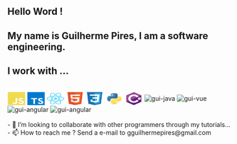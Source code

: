 ## Hello Word !
## My name is Guilherme Pires, I am a software engineering.
<!---
<div align="center">
  <a href="https://github.com/gguilhermepires/">
  <img height="180em" src="https://github-readme-stats.vercel.app/api?username=gguilhermepires&show_icons=true&theme=dracula&include_all_commits=true&count_private=true"/>
  <img height="180em" src="https://github-readme-stats.vercel.app/api/top-langs/?username=gguilhermepires&layout=compact&langs_count=7&theme=dracula"/>
</div>
-->
  <div>
    <h2>I work with ...</h2>
  <div style="display: inline_block">
    <br>
    <img align="center" alt="gui-Js" height="30" width="40" src="https://raw.githubusercontent.com/devicons/devicon/master/icons/javascript/javascript-plain.svg">
    <img align="center" alt="gui-Ts" height="30" width="40" src="https://raw.githubusercontent.com/devicons/devicon/master/icons/typescript/typescript-plain.svg">
    <img align="center" alt="gui-React" height="30" width="40" src="https://raw.githubusercontent.com/devicons/devicon/master/icons/react/react-original.svg">
    <img align="center" alt="gui-HTML" height="30" width="40" src="https://raw.githubusercontent.com/devicons/devicon/master/icons/html5/html5-original.svg">
    <img align="center" alt="gui-CSS" height="30" width="40" src="https://raw.githubusercontent.com/devicons/devicon/master/icons/css3/css3-original.svg">
    <img align="center" alt="gui-Python" height="30" width="40" src="https://raw.githubusercontent.com/devicons/devicon/master/icons/python/python-original.svg">
    <img align="center" alt="gui-Csharp" height="30" width="40" src="https://raw.githubusercontent.com/devicons/devicon/master/icons/csharp/csharp-original.svg">
     <img align="center" alt="gui-java" height="30" width="40" src="http://s2.glbimg.com/vME2Bq4OSpm6f6IE16BhcVLR98U=/695x0/s.glbimg.com/po/tt2/f/original/2014/11/14/java-logo.jpg">
     <img align="center" alt="gui-vue" height="30" width="40" src="https://vuejs.org/images/logo.svg">
     <img align="center" alt="gui-angular" height="30" width="40" src="https://angular.io/assets/images/logos/angular/shield-large.svg">
     <img align="center" alt="gui-angular" height="30" width="40" src="https://cdn.pngsumo.com/flutter-logo-png-transparent-png-kindpng-flutter-png-226_280.png">
  </div>
    </div>
  
<br>
- 💞️ I’m looking to collaborate with other programmers through my tutorials...
- 📫 How to reach me ? Send a e-mail to gguilhermepires@gmail.com

<!---
gguilhermepires/gguilhermepires is a ✨ special ✨ repository because its `README.md` (this file) appears on your GitHub profile.
You can click the Preview link to take a look at your changes.
--->
